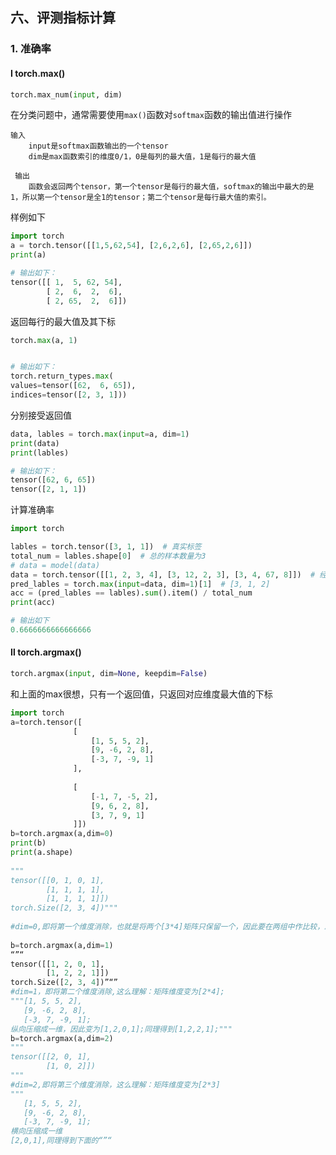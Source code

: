 ## 六、评测指标计算

### 1. 准确率

#### Ⅰ torch.max()

```python
torch.max_num(input, dim)
```

在分类问题中，通常需要使用`max()`函数对`softmax`函数的输出值进行操作

    输入
        input是softmax函数输出的一个tensor
        dim是max函数索引的维度0/1，0是每列的最大值，1是每行的最大值
        
     输出
        函数会返回两个tensor，第一个tensor是每行的最大值，softmax的输出中最大的是1，所以第一个tensor是全1的tensor；第二个tensor是每行最大值的索引。

样例如下

```python
import torch
a = torch.tensor([[1,5,62,54], [2,6,2,6], [2,65,2,6]])
print(a)

# 输出如下：
tensor([[ 1,  5, 62, 54],
        [ 2,  6,  2,  6],
        [ 2, 65,  2,  6]])

```

返回每行的最大值及其下标

```python
torch.max(a, 1)


# 输出如下：
torch.return_types.max(
values=tensor([62,  6, 65]),
indices=tensor([2, 3, 1]))

```

分别接受返回值

```python
data, lables = torch.max(input=a, dim=1)
print(data)
print(lables)

# 输出如下：
tensor([62, 6, 65])
tensor([2, 1, 1])
```

计算准确率

```python
import torch

lables = torch.tensor([3, 1, 1])  # 真实标签
total_num = lables.shape[0]  # 总的样本数量为3
# data = model(data)
data = torch.tensor([[1, 2, 3, 4], [3, 12, 2, 3], [3, 4, 67, 8]])  # 经过模型处理的输出值
pred_lables = torch.max(input=data, dim=1)[1]  # [3, 1, 2]
acc = (pred_lables == lables).sum().item() / total_num
print(acc)

# 输出如下
0.6666666666666666
```

#### Ⅱ torch.argmax()

```python
torch.argmax(input, dim=None, keepdim=False)
```

和上面的max很想，只有一个返回值，只返回对应维度最大值的下标

```python
import torch
a=torch.tensor([
              [
                  [1, 5, 5, 2],
                  [9, -6, 2, 8],
                  [-3, 7, -9, 1]
              ],
 
              [
                  [-1, 7, -5, 2],
                  [9, 6, 2, 8],
                  [3, 7, 9, 1]
              ]])
b=torch.argmax(a,dim=0)
print(b)
print(a.shape)
 
"""
tensor([[0, 1, 0, 1],
        [1, 1, 1, 1],
        [1, 1, 1, 1]])
torch.Size([2, 3, 4])"""
 
#dim=0,即将第一个维度消除，也就是将两个[3*4]矩阵只保留一个，因此要在两组中作比较，即将上下两个[3*4]的矩阵分别在对应的位置上比较
 
b=torch.argmax(a,dim=1)
“”“
tensor([[1, 2, 0, 1],
        [1, 2, 2, 1]])
torch.Size([2, 3, 4])”“”
#dim=1，即将第二个维度消除,这么理解：矩阵维度变为[2*4];
"""[1, 5, 5, 2],
   [9, -6, 2, 8],
   [-3, 7, -9, 1];
纵向压缩成一维，因此变为[1,2,0,1];同理得到[1,2,2,1];"""
b=torch.argmax(a,dim=2)
"""
tensor([[2, 0, 1],
        [1, 0, 2]])
"""
#dim=2,即将第三个维度消除，这么理解：矩阵维度变为[2*3]
"""
   [1, 5, 5, 2],
   [9, -6, 2, 8],
   [-3, 7, -9, 1];
横向压缩成一维
[2,0,1],同理得到下面的“”“
```

